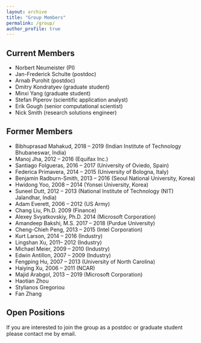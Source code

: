 ```yaml
---
layout: archive
title: "Group Members"
permalink: /group/
author_profile: true
---
```


## Current Members


* Norbert Neumeister (PI)
* Jan-Frederick Schulte (postdoc)
* Arnab Purohit (postdoc)
* Dmitry Kondratyev (graduate student)
* Minxi Yang (graduate student)
* Stefan Piperov (scientific application analyst)
* Erik Gough (senior computational scientist)
* Nick Smith (research solutions engineer)

## Former Members

* Bibhuprasad Mahakud, 2018 – 2019 (Indian Institute of Technology Bhubaneswar, India)
* Manoj Jha, 2012 – 2016 (Equifax Inc.)
* Santiago Folgueras, 2016 – 2017 (University of Oviedo, Spain)
* Federica Primavera, 2014 – 2015 (University of Bologna, Italy)
* Benjamin Radburn-Smith, 2013 – 2016 (Seoul National University, Korea)
* Hwidong Yoo, 2008 – 2014 (Yonsei University, Korea)
* Suneel Dutt, 2012 – 2013 (National Institute of Technology (NIT) Jalandhar, India)
* Adam Everett, 2006 – 2012 (US Army)
* Chang Liu, Ph.D. 2009 (Finance)
* Alexey Svyatkovskiy, Ph.D. 2014 (Microsoft Corporation)
* Amandeep Bakshi, M.S. 2017 – 2018 (Purdue University)
* Cheng-Chieh Peng, 2013 – 2015 (Intel Corporation)
* Kurt Larson, 2014 – 2016 (Industry)
* Lingshan Xu, 2011– 2012 (Industry)
* Michael Meier, 2009 – 2010 (Industry)
* Edwin Antillon, 2007 – 2009 (Industry)
* Fengping Hu, 2007 – 2013 (University of North Carolina)
* Haiying Xu, 2006 – 2011 (NCAR)
* Majid Arabgol, 2013 – 2019 (Microsoft Corporation)
* Haotian Zhou
* Stylianos Gregoriou
* Fan Zhang

## Open Positions
If you are interested to join the group as a postdoc or graduate student please contact me by email.
